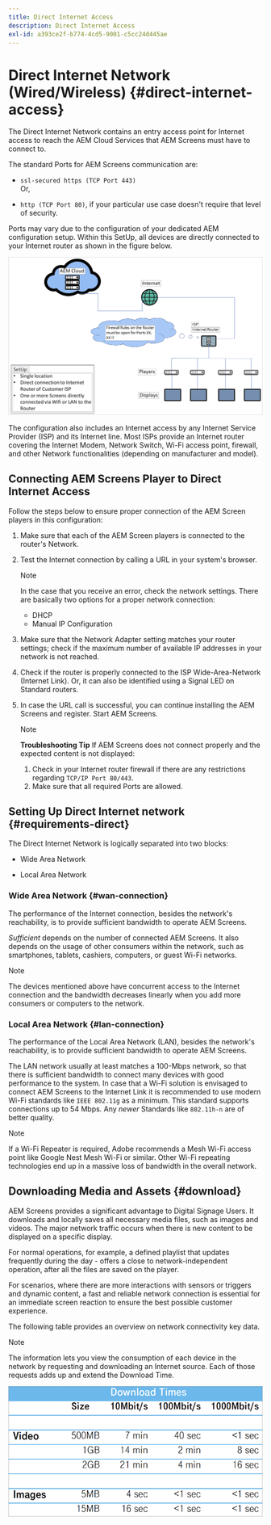 ```yaml
---
title: Direct Internet Access
description: Direct Internet Access
exl-id: a393ce2f-b774-4cd5-9001-c5cc24d445ae
---
```

# Direct Internet Network (Wired/Wireless) {#direct-internet-access}

The Direct Internet Network contains an entry access point for Internet access to reach the AEM Cloud Services that AEM Screens must have to connect to. 

The standard Ports for AEM Screens communication are:

* `ssl-secured https (TCP Port 443)`
<br>Or,</br>

* `http (TCP Port 80)`, if your particular use case doesn't require that level of security.

Ports may vary due to the configuration of your dedicated AEM configuration setup. Within this SetUp, all devices are directly connected to your Internet router as shown in the figure below.

![](/help/assets/direct-access-2.png)

The configuration also includes an Internet access by any Internet Service Provider (ISP) and its Internet line. Most ISPs provide an Internet router covering the Internet Modem, Network Switch, Wi-Fi access point, firewall, and other Network functionalities (depending on manufacturer and model).

## Connecting AEM Screens Player to Direct Internet Access

Follow the steps below to ensure proper connection of the AEM Screen players in this configuration:

1. Make sure that each of the AEM Screen players is connected to the router's Network.
1. Test the Internet connection by calling a URL in your system's browser.

   >[!NOTE]
   >In the case that you receive an error, check the network settings. There are basically two options for a proper network connection:
   >* DHCP
   >* Manual IP Configuration

1. Make sure that the Network Adapter setting matches your router settings; check if the maximum number of available IP addresses in your network is not reached.
1. Check if the router is properly connected to the ISP Wide-Area-Network (Internet Link). Or, it can also be identified using a Signal LED on Standard routers.
1. In case the URL call is successful, you can continue installing the AEM Screens and register. Start AEM Screens.

   >[!NOTE]
   >**Troubleshooting Tip**
   >If AEM Screens does not connect properly and the expected content is not displayed:
   >
   >1. Check in your Internet router firewall if there are any restrictions regarding `TCP/IP Port 80/443`.
   >1. Make sure that all required Ports are allowed.

## Setting Up Direct Internet network {#requirements-direct}

The Direct Internet Network is logically separated into two blocks:

* Wide Area Network 

* Local Area Network 

### Wide Area Network {#wan-connection}

The performance of the Internet connection, besides the network's reachability, is to provide sufficient bandwidth to operate AEM Screens.

*Sufficient* depends on the number of connected AEM Screens. It also depends on the usage of other consumers within the network, such as smartphones, tablets, cashiers, computers, or guest Wi-Fi networks.

>[!NOTE]
>
>The devices mentioned above have concurrent access to the Internet connection and the bandwidth decreases linearly when you add more consumers or computers to the network.

### Local Area Network {#lan-connection}

The performance of the Local Area Network (LAN), besides the network's reachability, is to provide sufficient bandwidth to operate AEM Screens. 

The LAN network usually at least matches a 100-Mbps network, so that there is sufficient bandwidth to connect many devices with good performance to the system.
In case that a Wi-Fi solution is envisaged to connect AEM Screens to the Internet Link it is recommended to use modern Wi-Fi standards like `IEEE 802.11g` as a minimum. This standard supports connections up to 54 Mbps. Any *newer* Standards like `802.11h-n` are of better quality. 

>[!NOTE]
>
>If a Wi-Fi Repeater is required, Adobe recommends a Mesh Wi-Fi access point like Google Nest Mesh Wi-Fi or similar. Other Wi-Fi repeating technologies end up in a massive loss of bandwidth in the overall network.

## Downloading Media and Assets {#download}

AEM Screens provides a significant advantage to Digital Signage Users. It downloads and locally saves all necessary media files, such as images and videos. The major network traffic occurs when there is new content to be displayed on a specific display.

For normal operations, for example, a defined playlist that updates frequently during the day - offers a close to network-independent operation, after all the files are saved on the player.

For scenarios, where there are more interactions with sensors or triggers and dynamic content, a fast and reliable network connection is essential for an immediate screen reaction to ensure the best possible customer experience.

The following table provides an overview on network connectivity key data.

>[!NOTE]
>
>The information lets you view the consumption of each device in the network by requesting and downloading an Internet source. Each of those requests adds up and extend the Download Time.

![](/help/assets/download-times-direct.png)
